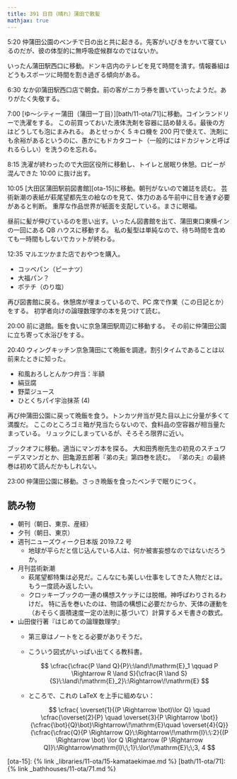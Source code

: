 ```yaml
---
title: 391 日目（晴れ）蒲田で散髪
mathjax: true
---
```


5:20 仲蒲田公園のベンチで日の出と共に起きる。先客がいびきをかいて寝ているのだが、彼の体型的に無呼吸症候群なのではないか。

いったん蒲田駅西口に移動。ドンキ店内のテレビを見て時間を潰す。情報番組はどうもスポーツに時間を割き過ぎる傾向がある。

6:30 なか卯蒲田駅西口店で朝食。前の客がニカラ券を置いていったようだ。ありがたく失敬する。

7:00 [ゆ～シティー蒲田（蒲田一丁目）][bath/11-ota/71]に移動。コインランドリーで洗濯をする。
この前買っておいた液体洗剤を容器に詰め替える。最後の方はどうしても泡にまみれる。
あとせっかく 5 キロ機を 200 円で使えて、洗剤にも余裕があるというのに、愚かにもドカタコート（一般的にはドカジャンと呼ばれるらしい）を洗うのを忘れる。

8:15 洗濯が終わったので大田区役所に移動し、トイレと居眠り休憩。ロビーが混んできた 10:00 に抜け出す。

10:05 [大田区蒲田駅前図書館][ota-15]に移動。朝刊がないので雑誌を読む。
芸術新潮の表紙が萩尾望都先生の絵なのを見て、体力のある午前中に目を通す必要があると判断。
重厚な作品世界が紙面を支配している。まさに眼福。

昼前に髪が伸びているのを思い出す。いったん図書館を出て、蒲田東口東横インの一回にある QB ハウスに移動する。
私の髪型は単純なので、待ち時間を含めても一時間もしないでカットが終わる。

12:35 マルエツかまた店でおやつを購入。

* コッペパン（ピーナツ）
* 大福パン？
* ポテチ（のり塩）

再び図書館に戻る。休憩席が埋まっているので、PC 席で作業（この日記とか）をする。
初学者向けの論理数理学の本を見つけて読む。

20:00 前に退館。飯を食いに京急蒲田駅周辺に移動する。
その前に仲蒲田公園に立ち寄って水浴びをする。

20:40 ウィングキッチン京急蒲田にて晩飯を調達。割引タイムであることは以前来たときに知った。

* 和風おろしとんかつ弁当：半額
* 絹豆腐
* 野菜ジュース
* ひとくちパイ宇治抹茶 (4)

再び仲蒲田公園に戻って晩飯を食う。トンカツ弁当が見た目以上に分量が多くて満腹だ。
ここのところゴミ箱が見当たらないので、食料品の空容器が相当量たまっている。
リュックにしまっているが、そろそろ限界に近い。

ブックオフに移動。適当にマンガ本を探る。
大和田秀樹先生の初見のスチュワーデスマンガとか、田亀源五郎著『弟の夫』第四巻を読む。
『弟の夫』の最終巻は初めて読んだかもしれない。

23:00 仲蒲田公園に移動。さっき晩飯を食ったベンチで眠りにつく。

## 読み物

* 朝刊（朝日、東京、産経）
* 夕刊（朝日、東京）
* 週刊ニューズウィーク日本版 2019.7.2 号
  * 地球が平らだと信じ込んでいる人は、何か被害妄想なのではないだろうか。
* 月刊芸術新潮
  * 萩尾望都特集は必見だ。こんなにも美しい仕事をしてきた人物だとは。もう一度読み返したい。
  * クロッキーブックの一連の構想スケッチには脱帽。神呼ばわりされるわけだ。
    特に舌を巻いたのは、物語の構想に必要だからか、天体の運動を（おそらく面積速度一定の法則に基づいて）計算するメモ書きの数式。
* 山田俊行著『はじめての論理数理学』
  * 第三章はノートをとる必要がありそうだ。
  * こういう図式がいっぱい出てくる教科書。

    $$
    \cfrac{\cfrac{P \land Q}{P}\:\land\!\mathrm{E}_1 \qquad P \Rightarrow R \land S}{\cfrac{R \land S}{S}\:\land\!\mathrm{E}_2}\:\Rightarrow\!\mathrm{E}
    $$

  * ところで、これの LaTeX を上手に組めない：

    $$
    \cfrac{
        \overset{1}{(P \Rightarrow \bot)\lor Q} \quad
        \cfrac{\overset{2}{P} \quad \overset{3}{P \Rightarrow \bot}}{\cfrac{\bot}{Q}\bot}\Rightarrow\!\mathrm{E}\quad
        \overset{4}{Q}}
    {\cfrac{\cfrac{Q}{P \Rightarrow Q}\:\Rightarrow\!\mathrm{I}\:\:2}{(P \Rightarrow \bot) \lor Q \Rightarrow (P \Rightarrow Q)}\:\Rightarrow\mathrm{I}\;\;1}\:\lor\!\mathrm{E}\;\;3, 4
    $$

[ota-15]: {% link _libraries/11-ota/15-kamataekimae.md %}
[bath/11-ota/71]: {% link _bathhouses/11-ota/71.md %}
